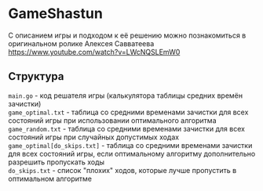 # GameShastun

С описанием игры и подходом к её решению можно познакомиться в оригинальном ролике Алексея Савватеева https://www.youtube.com/watch?v=LWcNQSLEmW0

## Структура

`main.go` - код решателя игры (калькулятора таблицы средних времён зачистки)  
`game_optimal.txt` - таблица со средними временами зачистки для всех состояний игры при использовании оптимального алгоритма  
`game_random.txt` - таблица со средними временами зачистки для всех состояний игры при случайных допустимых ходах  
`game_optimal[do_skips.txt]` - таблица со средними временами зачистки для всех состояний игры, если оптимальному алгоритму дополнительно разрешить пропускать ходы  
`do_skips.txt` - список "плохих" ходов, которые лучше пропустить в оптимальном алгоритме  
